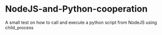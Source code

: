 # NodeJS-and-Python-cooperation
A small test on how to call and execute a python script from NodeJS using child_process
